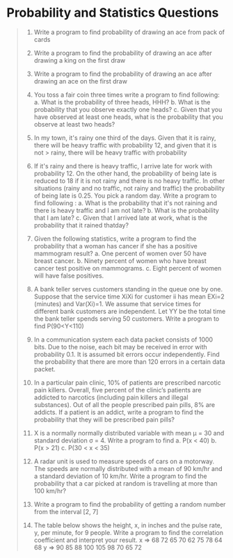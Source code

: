 # Probability and Statistics Questions

> 1. Write a program to find probability of drawing an ace from pack of cards
> 
> 2. Write a program to find the probability of drawing an ace after drawing a king on the first draw
> 
> 3. Write a program to find the probability of drawing an ace after drawing an ace on the first draw
> 
> 4. You toss a fair coin three times write a program to find following:
> a. What is the probability of three heads, HHH?
> b. What is the probability that you observe exactly one heads?
> c. Given that you have observed at least one heads, what is the probability that you observe at least two heads?
> 
> 5. In my town, it's rainy one third of the days. Given that it is rainy, there will be heavy traffic with probability 12, and given that it is not > rainy, there will be heavy traffic with probability
> 
> 14. If it's rainy and there is heavy traffic, I arrive late for work with probability 12. On the other
> hand, the probability of being late is reduced to 18 if it is not rainy and there is no heavy traffic.
> In other situations (rainy and no traffic, not rainy and traffic) the probability of being late is 0.25.
> You pick a random day.
> Write a program to find following : 
> a. What is the probability that it's not raining and there is heavy traffic and I am not late?
> b. What is the probability that I am late?
> c. Given that I arrived late at work, what is the probability that it rained thatday?
> 
> 6. Given the following statistics, write a program to find the probability that a woman has cancer if she has a positive mammogram result?
> a. One percent of women over 50 have breast cancer.
> b. Ninety percent of women who have breast cancer test positive on mammograms.
> c. Eight percent of women will have false positives.
> 
> 7. A bank teller serves customers standing in the queue one by one. Suppose that the
> service time XiXi for customer ii has mean EXi=2 (minutes) and Var(Xi)=1. We assume that
> service times for different bank customers are independent. Let YY be the total time the bank
> teller spends serving 50 customers. Write a program to find P(90<Y<110)
> 
> 8. In a communication system each data packet consists of 1000 bits. Due to the noise,
> each bit may be received in error with probability 0.1. It is assumed bit errors occur
> independently. Find the probability that there are more than 120 errors in a certain data packet.
> 
> 9. In a particular pain clinic, 10% of patients are prescribed narcotic pain killers. Overall,
> five percent of the clinic’s patients are addicted to narcotics (including pain killers and illegal
> substances). Out of all the people prescribed pain pills, 8% are addicts. If a patient is an addict,
> write a program to find the probability that they will be prescribed pain pills?
> 
> 10. X is a normally normally distributed variable with mean μ = 30 and standard deviation σ = 4. Write a program to find
> a. P(x < 40)
> b. P(x > 21)
> c. P(30 < x < 35)
> 
> 11. A radar unit is used to measure speeds of cars on a motorway. The speeds are
> normally distributed with a mean of 90 km/hr and a standard deviation of 10 km/hr. Write a
> program to find the probability that a car picked at random is travelling at more than 100 km/hr?
> 
> 12. Write a program to find the probability of getting a random number from the interval [2, 7]
> 
> 13. The table below shows the height, x, in inches and the pulse rate, y, per minute,
> for 9 people. Write a program to find the correlation coefficient and interpret your result.
> x ⇒ 68 72 65 70 62 75 78 64 68
> y ⇒ 90 85 88 100 105 98 70 65 72